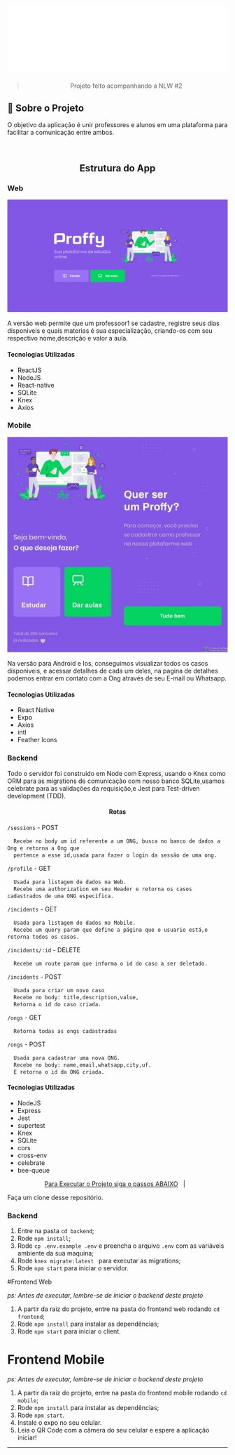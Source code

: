 
<h1 align="center">
  <img alt="Be The Hero" src="https://github.com/JosephMartins/proffy/blob/master/proffy-web/src/assets/images/logo.svg">
</h1>

<blockquote align="center">Projeto feito acompanhando a NLW #2</blockquote>

## :rocket: Sobre o Projeto

<p>
  O objetivo da aplicação é unir professores e alunos em uma plataforma para facilitar a comunicação entre ambos.
</p>

<br>

<h2 align="center">Estrutura do App</h2>

<h3>Web</h3>
<img src="https://github.com/JosephMartins/proffy/blob/master/gitReadme/web.png"/>
<p>
  A versão web permite que um professoor1 se cadastre, registre seus dias disponiveis e quais materias é sua especialização, criando-os com seu respectivo 
  nome,descrição e valor a aula.  
</p>

<h4>Tecnologias Utilizadas</h4>
<ul>
  <li>ReactJS</li>
  <li>NodeJS</li>
  <li>React-native</li>
  <li>SQLite</li>
  <li>Knex</li>
  <li>Axios</li>
</ul>

<h3>Mobile</h3>
<img src="https://github.com/JosephMartins/proffy/blob/master/gitReadme/fotoefeitos.com__final_1050808787446003057_.jpg">
<p>
  Na versão para Android e Ios, conseguimos visualizar todos os casos disponiveis, e acessar detalhes de cada um deles,
  na pagina de detalhes podemos entrar em contato com a Ong através de seu E-mail ou Whatsapp.
</p>

<h4>Tecnologias Utilizadas</h4>
<ul>
  <li>React Native</li>
  <li>Expo</li>
  <li>Axios</li>
  <li>intl</li>
  <li>Feather Icons</li>
</ul>

<h3>Backend</h3>

Todo o servidor foi construido em Node com Express, usando o Knex como ORM para as migrations de comunicação com nosso banco
SQLite,usamos celebrate para as validações da requisição,e Jest para Test-driven development (TDD).

<h4 align="center">Rotas</h4>

`/sessions` - POST
```
  Recebe no body um id referente a um ONG, busca no banco de dados a Ong e retorna a Ong que 
  pertence a esse id,usada para fazer o login da sessão de uma ong.
```
`/profile` - GET
```
  Usada para listagem de dados na Web.
  Recebe uma authorization em seu Header e retorna os casos cadastrados de uma ONG específica.
```

`/incidents` - GET
```
  Usada para listagem de dados no Mobile.
  Recebe um query param que define a página que o usuario está,e retorna todos os casos.
```
`/incidents/:id` - DELETE
```
  Recebe um route param que informa o id do caso a ser deletado.
```

`/incidents` - POST
```
  Usada para criar um novo caso
  Recebe no body: title,description,value,
  Retorna o id do caso criada.
```

`/ongs` - GET
```
  Retorna todas as ongs cadastradas
```

`/ongs` - POST
```
  Usada para cadastrar uma nova ONG.
  Recebe no body: name,email,whatsapp,city,uf.
  E retorna o id da ONG criada.
```

<h4>Tecnologias Utilizadas</h4>
<ul>
  <li>NodeJS</li>
  <li>Express</li>
  <li>Jest</li>
  <li>supertest</li>
  <li>Knex</li>
  <li>SQLite</li>
  <li>cors</li>
  <li>cross-env</li>
  <li>celebrate</li>
  <li>bee-queue</li>
</ul>



<p align="center">
  <a href="#-Instalação-e-execução">Para Executar o Projeto siga o passos ABAIXO</a>&nbsp;&nbsp;&nbsp;|&nbsp;&nbsp;&nbsp;
</p>



Faça um clone desse repositório.

### Backend

1. Entre na pasta  `cd backend`;
2. Rode `npm install`;
3. Rode `cp .env.example .env` e preencha o arquivo `.env` com as variáveis ambiente da sua maquina;
4. Rode `knex migrate:latest ` para executar as migrations;
5. Rode `npm start` para iniciar o servidor.

#Frontend Web

_ps: Antes de executar, lembre-se de iniciar o backend deste projeto_

1. A partir da raiz do projeto, entre na pasta do frontend web rodando `cd frontend`;
2. Rode `npm install` para instalar as dependências;
3. Rode `npm start` para iniciar o client.

# Frontend Mobile

_ps: Antes de executar, lembre-se de iniciar o backend deste projeto_

1. A partir da raiz do projeto, entre na pasta do frontend mobile rodando `cd mobile`;
2. Rode `npm install` para instalar as dependências;
3. Rode `npm start`.
4. Instale o expo no seu celular.
5. Leia o QR Code com a câmera do seu celular e espere a aplicação iniciar!


---


